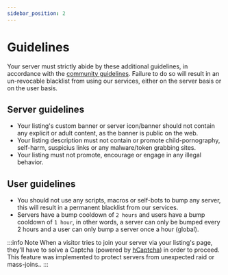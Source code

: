```yaml
---
sidebar_position: 2
---
```


# Guidelines

Your server must strictly abide by these additional guidelines, in accordance with the [community guidelines](https://discord.com/guidelines). Failure to do so will result in an un-revocable blacklist from using our services, either on the server basis or on the user basis.

## Server guidelines
- Your listing's custom banner or server icon/banner should not contain any explicit or adult content, as the banner is public on the web.
- Your listing description must not contain or promote child-pornography, self-harm, suspicius links or any malware/token grabbing sites.
- Your listing must not promote, encourage or engage in any illegal behavior.

## User guidelines
- You should not use any scripts, macros or self-bots to bump any server, this will result in a permanent blacklist from our services.
- Servers have a bump cooldown of `2 hours` and users have a bump cooldown of `1 hour`, in other words, a server can only be bumped every 2 hours and a user can only bump a server once a hour (global).

:::info Note
When a visitor tries to join your server via your listing's page, they'll have to solve a Captcha (powered by [hCaptcha](https://www.hcaptcha.com/)) in order to proceed. This feature was implemented to protect servers from unexpected raid or mass-joins..
:::